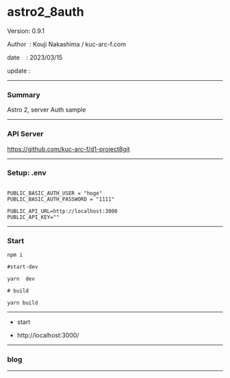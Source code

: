 ﻿# astro2_8auth

 Version: 0.9.1

 Author  : Kouji Nakashima / kuc-arc-f.com

 date    : 2023/03/15 

 update  :

***
### Summary

Astro 2, server Auth sample

***
### API Server

https://github.com/kuc-arc-f/d1-project8git

***
### Setup: .env

```

PUBLIC_BASIC_AUTH_USER = "hoge"
PUBLIC_BASIC_AUTH_PASSWORD = "1111"

PUBLIC_API_URL=http://localhost:3000
PUBLIC_API_KEY=""

```


***
### Start

```
npm i

#start-dev

yarn  dev

# build

yarn build
```

***
* start

* http://localhost:3000/

***
### blog

***

